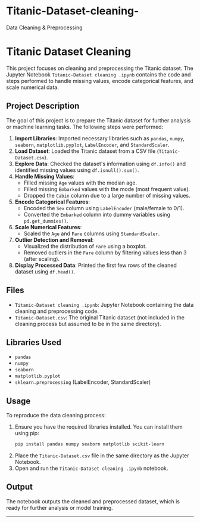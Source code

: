 # Titanic-Dataset-cleaning-
Data Cleaning &amp; Preprocessing

# Titanic Dataset Cleaning

This project focuses on cleaning and preprocessing the Titanic dataset. The Jupyter Notebook `Titanic-Dataset cleaning .ipynb` contains the code and steps performed to handle missing values, encode categorical features, and scale numerical data.

## Project Description

The goal of this project is to prepare the Titanic dataset for further analysis or machine learning tasks. The following steps were performed:

1.  **Import Libraries**:  Imported necessary libraries such as `pandas`, `numpy`, `seaborn`, `matplotlib.pyplot`, `LabelEncoder`, and `StandardScaler`.
2.  **Load Dataset**: Loaded the Titanic dataset from a CSV file (`Titanic-Dataset.csv`).
3.  **Explore Data**:  Checked the dataset's information using `df.info()` and identified missing values using `df.isnull().sum()`.
4.  **Handle Missing Values**:
    * Filled missing `Age` values with the median age.
    * Filled missing `Embarked` values with the mode (most frequent value).
    * Dropped the `Cabin` column due to a large number of missing values.
5.  **Encode Categorical Features**:
    * Encoded the `Sex` column using `LabelEncoder` (male/female to 0/1).
    * Converted the `Embarked` column into dummy variables using `pd.get_dummies()`.
6.  **Scale Numerical Features**:
    * Scaled the `Age` and `Fare` columns using `StandardScaler`.
7.  **Outlier Detection and Removal**:
    * Visualized the distribution of `Fare` using a boxplot.
    * Removed outliers in the `Fare` column by filtering values less than 3 (after scaling).
8.  **Display Processed Data**: Printed the first few rows of the cleaned dataset using `df.head()`.

## Files

* `Titanic-Dataset cleaning .ipynb`: Jupyter Notebook containing the data cleaning and preprocessing code.
* `Titanic-Dataset.csv`: The original Titanic dataset (not included in the cleaning process but assumed to be in the same directory).

## Libraries Used

* `pandas`
* `numpy`
* `seaborn`
* `matplotlib.pyplot`
* `sklearn.preprocessing` (LabelEncoder, StandardScaler)

## Usage

To reproduce the data cleaning process:

1.  Ensure you have the required libraries installed. You can install them using pip:
    ```bash
    pip install pandas numpy seaborn matplotlib scikit-learn
    ```
2.  Place the `Titanic-Dataset.csv` file in the same directory as the Jupyter Notebook.
3.  Open and run the `Titanic-Dataset cleaning .ipynb` notebook.

## Output

The notebook outputs the cleaned and preprocessed dataset, which is ready for further analysis or model training.

---
